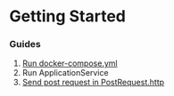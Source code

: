 # Getting Started

### Guides

1. [Run docker-compose.yml](docker-compose.yml)
2. Run ApplicationService
3. [Send post request in PostRequest.http](PostRequest.http)